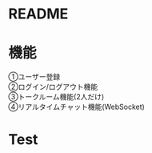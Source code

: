 # README

# 機能
 ①ユーザー登録<br/>
 ②ログイン/ログアウト機能<br/>
 ③トークルーム機能(2人だけ)<br/>
 ④リアルタイムチャット機能(WebSocket)<br/>
 
# Test
 
